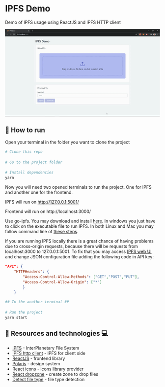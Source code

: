# IPFS Demo

Demo of IPFS usage using ReactJS and IPFS HTTP client

<p align="center">

<img src="IPFS_Demo.gif" max-height="400">

</p>

## :runner: How to run

Open your terminal in the folder you want to clone the project

```sh
# Clone this repo

# Go to the project folder

# Install dependencies
yarn
```

Now you will need two opened terminals to run the project. One for IPFS and another one for the frontend.

IPFS will run on http://127.0.0.1:5001/

Frontend will run on http://localhost:3000/

Use go-ipfs. You may download and install [here](https://dist.ipfs.io/#go-ipfs). In windows you just have to click on the executable file to run IPFS. In both Linux and Mac you may follow command line of [these steps](https://docs.ipfs.io/how-to/command-line-quick-start/#install-ipfs).

If you are running IPFS locally there is a great chance of having problems due to cross-origin requests, because there will be requests from localhost:3000 to 127.0.0.1:5001. To fix that you may access [IPFS web UI](http://127.0.0.1:5001/webui) and change JSON configuration file adding the following code in API key:

```json
"API": {
	"HTTPHeaders": {
		"Access-Control-Allow-Methods": ["GET","POST","PUT"],
		"Access-Control-Allow-Origin": ["*"]
		}
	}
```

```sh
## In the another terminal ##

# Run the project
yarn start
```

## :book: Resources and technologies :computer:

- [IPFS](https://ipfs.io/) - InterPlanetary File System
- [IPFS http client](https://www.npmjs.com/package/ipfs-http-client) - IPFS for client side
- [ReactJS](https://reactjs.org/) - frontend library
- [Polaris](https://polaris.shopify.com/) - design system
- [React icons](https://www.npmjs.com/package/react-icons) - icons library provider
- [React dropzone](https://react-dropzone.js.org/) - create zone to drop files
- [Detect file type](https://www.npmjs.com/package/detect-file-type) - file type detection